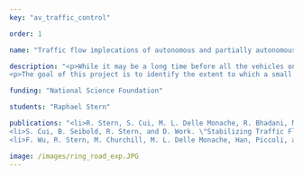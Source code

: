 ```yaml
---
key: "av_traffic_control"

order: 1

name: "Traffic flow implecations of autonomous and partially autonomous vehicles"

description: "<p>While it may be a long time before all the vehicles on our roadways are completely automated (if ever), it is likely that in the near future there will be an increasing number of autonomous (or partially autonomous) vehicles. These vehicles will likely drive somewhat differently than human drivers, and will thus influence the traffic dynamics. Similar to the shift from Eularian to Lagrangian traffic state estimation that occured when GPS-enabled smartphones entered the mainstream, a similar shift from Eularian control (control at fixed locations in the infrastructure, e.g., ramp metering) to Lagrangian control in the traffic flow may be possible, even with just a small number of autonomous vehicles in the traffic that can be controlled to control the overall traffic flow.</p>
<p>The goal of this project is to identify the extent to which a small number of autonomous vehicles in the traffic flow (e.g., 5% of vehicles) are able to alter the traffic dynamics and mitigate adverse emergent phenomena such as traffic oscillations or phantom traffic jams. The work includes both theoretical contributions on traffic stability as well as extensive experimental work demonstrating the ability of a single autonomous vehicle in a flow of 20 human-piloted vehicles to completely eliminate traffic instabilities reducing overall fuel consumption by nearly 40%.</p>"

funding: "National Science Foundation"

students: "Raphael Stern"

publications: "<li>R. Stern, S. Cui, M. L. Delle Monache, R. Bhadani, M. Bunting, M. Churchill, N. Hamilton, R. Haulcy, H. Pohlmann, F. Wu, B. Piccoli, B. Seibold, J. Sprinkle, D. Work. \"Dissipation of stop-and-go waves via control of autonomous vehicles: Field experiments.\" <em>Transportation Research Part C: Emerging Technologies</em>, 2018. <strong>Download: </strong><a href='https://www.sciencedirect.com/science/article/pii/S0968090X18301517'>manuscript</a>.</li>
<li>S. Cui, B. Seibold, R. Stern, and D. Work. \"Stabilizing Traffic Flow via a Single Autonomous Vehicle: Possibilities and Limitations.\" <em>in Proceedings of the IEEE Intelligent Vehicle Symposium, Redondo Beach, CA</em>, June 2017. <strong>Download: </strong><a href='https://ieeexplore.ieee.org/document/7995897/'>manuscript</a>.</li>
<li>F. Wu, R. Stern, M. Churchill, M. L. Delle Monache, Han, Piccoli, and D. Work. \"Measuring fuel consumption in oscillatory traffic: experimental results\" <em>in Proceedings of the Transportation Research Board Annual Meeting, Washington, DC</em>, January 2017. <strong>Download: </strong><a href='https://hal.archives-ouvertes.fr/hal-01516133/document'>manuscript</a>.</li>"

image: /images/ring_road_exp.JPG
---
```


